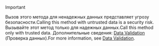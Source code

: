 > [!IMPORTANT]
> <span data-ttu-id="4a771-101">Вызов этого метода для ненадежных данных представляет угрозу безопасности.</span><span class="sxs-lookup"><span data-stu-id="4a771-101">Calling this method with untrusted data is a security risk.</span></span> <span data-ttu-id="4a771-102">Вызывайте этот метод только для надежных данных.</span><span class="sxs-lookup"><span data-stu-id="4a771-102">Call this method only with trusted data.</span></span> <span data-ttu-id="4a771-103">Дополнительные сведения: [Data Validation](https://www.owasp.org/index.php/Data_Validation) (Проверка данных).</span><span class="sxs-lookup"><span data-stu-id="4a771-103">For more information, see [Data Validation](https://www.owasp.org/index.php/Data_Validation).</span></span>